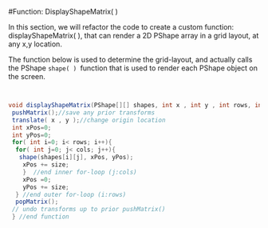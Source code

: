 #Function: DisplayShapeMatrix( )

In this section, we will refactor the code to create a custom function: displayShapeMatrix( ), that can render a 2D PShape array in a grid layout, at any x,y location.

The function below is used to determine the grid-layout, and actually calls the PShape `shape( ) `function that is used to render each PShape object on the screen.

```java

void displayShapeMatrix(PShape[][] shapes, int x , int y , int rows, int cols, int size){
 pushMatrix();//save any prior transforms  
 translate( x , y );//change origin location 
 int xPos=0;  
 int yPos=0;         
 for( int i=0; i< rows; i++){     
  for( int j=0; j< cols; j++){   
   shape(shapes[i][j], xPos, yPos);         
    xPos += size;      
    }  //end inner for-loop (j:cols)     
    xPos =0;       
    yPos += size;     
  } //end outer for-loop (i:rows)
  popMatrix(); // undo transforms up to prior pushMatrix()
 } //end function
```

